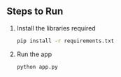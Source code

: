 ## Steps to Run
1. Install the libraries required
   ```bash
   pip install -r requirements.txt
   ```
2. Run the app
   ```bash
   python app.py
   ```
